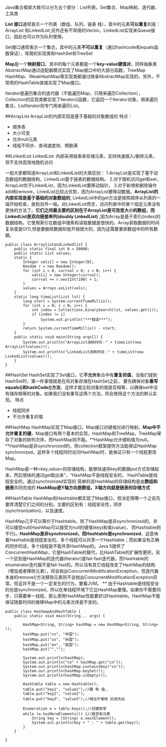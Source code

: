 Java集合框架大致可以分为五个部分：List列表，Set集合、Map映射、迭代器、工具类

**List 接口**通常表示一个列表（数组、队列、链表
栈），其中的元素**可以重复**的是：ArrayList 和LinkedList,另外还有不常用的Vector。LinkedList实现来Queue接口，因此也可以作为队列使用。

Set接口通常表示一个集合，其中的元素**不可以重复**（通过hashcode和equals函数保证），常用的实现类有HashSet和TreeSet

**Map**是一个**映射接口**，其中的每个元素都是一个**key-value键值对**，同样抽象类AbstractMap通过适配器模式实现了Map接口中的大部分函数，TreeMap
HashMap、WeakHashMap等实现类都通过继承AbstractMap实现的，另外，不常用的HashTable直接实现了Map接口。

Iterator是遍历集合的迭代器（不能遍历Map，只用来遍历Collection），Collection的实现类都实现了iterator()函数，它返回一个Iterator对象，用来遍历集合，ListIterator则专门用来遍历List。

##ArrayList
 ArrayList的内部实现是基于基础的对象数组的
特点：
- 顺序表
- 大小可变
- 允许null元素
- 线程不同步、查询速度快、增删满

##LinkedList
LinkedList: 内部采用链表来存储元素，支持快速插入/删除元素，但不支持高效地随机访问

 一般大家都知道ArrayList和LinkedList的大致区别：
 1.ArrayList是实现了基于动态数组的数据结构，LinkedList基于链表的数据结构。
 2.对于随机访问get和set，ArrayList优于LinkedList，因为LinkedList要移动指针。
3.对于新增和删除操作add和remove，LinedList比较占优势，因为ArrayList要移动数据。**ArrayList的内部实现是基于基础的对象数组的**, LinkedList中的get方法是按照顺序从列表的一端开始检查，直到另外一端。对LinkedList而言，访问列表中的某个指定元素没有更快的方法了。**它们之间最主要的区别在于ArrayList是可改变大小的数组，而LinkedList是双向链接串列(doubly LinkedList)** ,因为Array是基于索引(index)的数据结构，它使用索引在数组中搜索和读取数据是很快的。Array获取数据的时间复杂度是O(1),但是要删除数据却是开销很大的，因为这需要重排数组中的所有数据。


```
public class ArraylistandLinkedlist {
    public static final int N = 50000;
    public static List values;
    static {
        Integer vals[] = new Integer[N];
        Random r = new Random();
        for (int i = 0, currval = 0; i < N; i++) {
            vals[i] = new Integer(currval);
            currval += r.nextInt(100) + 1;
        }
        values = Arrays.asList(vals);
    }
    static long timeList(List lst) {
        long start = System.currentTimeMillis();
        for (int i = 0; i < N; i++) {
            int index = Collections.binarySearch(lst, values.get(i));
            if (index != i)
                System.out.println("***错误***");
        }
        return System.currentTimeMillis() - start;
    }
    public static void main(String args[]) {
        System.out.println("ArrayList消耗时间：" + timeList(new ArrayList(values)));
        System.out.println("LinkedList消耗时间：" + timeList(new LinkedList(values)));
    }
}

```

##HashSet
HashSet实现了Set接口，它**不允许**集合中有**重复的值**，当我们提到HashSet时，第一件事情就是在将对象存储在HashSet之前， 要先确保对象**重写equals()和hashCode()方法**，这样才能比较对象的值是否相等，以确保set中没有储存相等的对象。如果我们没有重写这两个方法，将会使用这个方法的默认实现。
特点
- 线程同步
- 不允许重复的值

##HashMap
HashMap实现了Map接口，Map接口对键值对进行映射。**Map中不允许重复的键**。Map接口有两个基本的实现，HashMap和TreeMap。TreeMap保存了对象的排列次序，而HashMap则不能。**HashMap允许键和值为null。**HashMap是非synchronized的，但collection框架提供方法能保证HashMap synchronized，这样多个线程同时访问HashMap时，能保证只有一个线程更改Map。

 HashMap是一种<key,value>的存储结构，能够快速将key的数据put方式存储起来，然后很快的通过get取出来”，“HashMap不是线程安全的， HashTable是线程安全的，通过synchronized实现的
简单的说HashMap的存储结构是由**数组和链表**共同完成的
 **HashMap是Y轴方向是数组，X轴方向就是链表的存储方式**

##HashTable
 HashMap和Hashtable都实现了Map接口，但决定用哪一个之前先要弄清楚它们之间的分别。主要的区别有：线程安全性，同步(synchronization)，以及速度。

 HashMap几乎可以等价于Hashtable，除了HashMap是非synchronized的，并可以接受null(HashMap可以接受为null的键值(key)和值(value)， 而Hashtable则不行)。**HashMap是非synchronized，而Hashtable是synchronized**，这意味着Hashtable是线程安全的，多个线程可以共享一个Hashtable；而如果没有正确的同步的话，多个线程是不能共享HashMap的。Java 5提供了ConcurrentHashMap，它是HashTable的替代，比HashTable的扩展性更好。另一个区别是HashMap的迭代器(Iterator)是fail-fast迭代器，而Hashtable的enumerator迭代器不是fail-fast的。所以当有其它线程改变了HashMap的结构（增加或者移除元素），将会抛出ConcurrentModificationException，但迭代器本身的remove()方法移除元素则不会抛出ConcurrentModificationException异常。但这并不是一个一定发生的行为，要看JVM。
** 由于Hashtable是线程安全的也是synchronized，所以在单线程环境下它比HashMap要慢。如果你不需要同步，只需要单一线程，那么使用HashMap性能要好过Hashtable。HashMap不能保证随着时间的推移Map中的元素次序是不变的。
```
public class HashmapAndHashTable {
    public static void main(String... args) {

        HashMap<String, String> hashMap = new HashMap<String, String>();
        hashMap.put("cn", "中国");
        hashMap.put("us", "米国");
        hashMap.put("en", "英国");
        hashMap.put("","");

        System.out.println(hashMap);
        System.out.println("cn" + hashMap.get("cn"));
        System.out.println(hashMap.containsKey("cn"));
        System.out.println(hashMap.keySet());
        System.out.println(hashMap.isEmpty());

        Hashtable table = new Hashtable();
        table.put("key1", "value1");//键 和 值,
        table.put("key2", "value2");
        table.put("key3", "value3");//相当于堆栈 后进先出

        Enumeration e = table.keys();//创建枚举
        while (e.hasMoreElements()) {//是否有元素
            String key = (String) e.nextElement();
            System.out.println(key + " : " + table.get(key));
        }
    }

}

```










